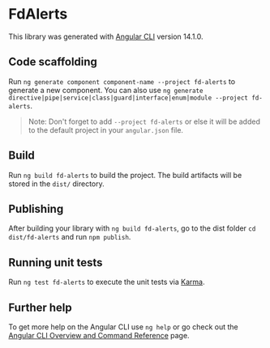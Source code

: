 # FdAlerts

This library was generated with [Angular CLI](https://github.com/angular/angular-cli) version 14.1.0.

## Code scaffolding

Run `ng generate component component-name --project fd-alerts` to generate a new component. You can also use `ng generate directive|pipe|service|class|guard|interface|enum|module --project fd-alerts`.
> Note: Don't forget to add `--project fd-alerts` or else it will be added to the default project in your `angular.json` file. 

## Build

Run `ng build fd-alerts` to build the project. The build artifacts will be stored in the `dist/` directory.

## Publishing

After building your library with `ng build fd-alerts`, go to the dist folder `cd dist/fd-alerts` and run `npm publish`.

## Running unit tests

Run `ng test fd-alerts` to execute the unit tests via [Karma](https://karma-runner.github.io).

## Further help

To get more help on the Angular CLI use `ng help` or go check out the [Angular CLI Overview and Command Reference](https://angular.io/cli) page.
